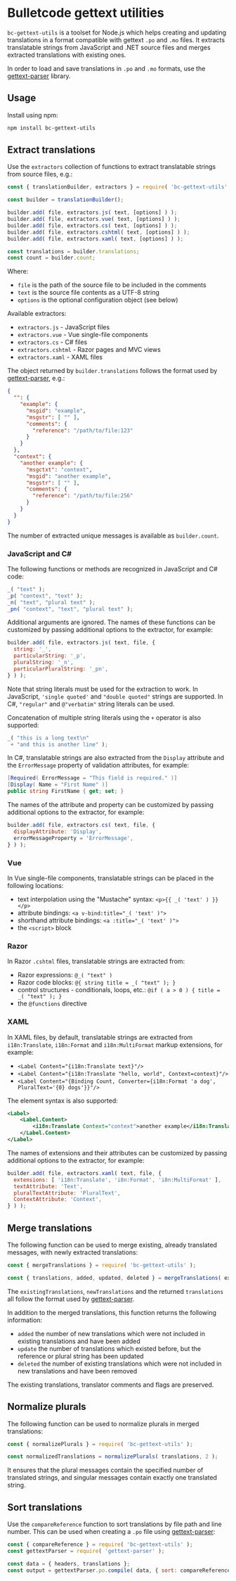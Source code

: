 # Bulletcode gettext utilities

`bc-gettext-utils` is a toolset for Node.js which helps creating and updating translations in a format compatible with gettext `.po` and `.mo` files. It extracts translatable strings from JavaScript and .NET source files and merges extracted translations with existing ones.

In order to load and save translations in `.po` and `.mo` formats, use the [gettext-parser](https://github.com/smhg/gettext-parser) library.

## Usage

Install using npm:

```bash
npm install bc-gettext-utils
```

## Extract translations

Use the `extractors` collection of functions to extract translatable strings from source files, e.g.:

```js
const { translationBuilder, extractors } = require( 'bc-gettext-utils' );

const builder = translationBuilder();

builder.add( file, extractors.js( text, [options] ) );
builder.add( file, extractors.vue( text, [options] ) );
builder.add( file, extractors.cs( text, [options] ) );
builder.add( file, extractors.cshtml( text, [options] ) );
builder.add( file, extractors.xaml( text, [options] ) );

const translations = builder.translations;
const count = builder.count;
```

Where:

 - `file` is the path of the source file to be included in the comments
 - `text` is the source file contents as a UTF-8 string
 - `options` is the optional configuration object (see below)

Available extractors:

 - `extractors.js` - JavaScript files
 - `extractors.vue` - Vue single-file components
 - `extractors.cs` - C# files
 - `extractors.cshtml` - Razor pages and MVC views
 - `extractors.xaml` - XAML files

The object returned by `builder.translations` follows the format used by [gettext-parser](https://github.com/smhg/gettext-parser#translations), e.g.:

```json
{
  "": {
    "example": {
      "msgid": "example",
      "msgstr": [ "" ],
      "comments": {
        "reference": "/path/to/file:123"
      }
    }
  },
  "context": {
    "another example": {
      "msgctxt": "context",
      "msgid": "another example",
      "msgstr": [ "" ],
      "comments": {
        "reference": "/path/to/file:256"
      }
    }
  }
}
```

The number of extracted unique messages is available as `builder.count`.

### JavaScript and C#

The following functions or methods are recognized in JavaScript and C# code:

```js
_( "text" );
_p( "context", "text" );
_n( "text", "plural text" );
_pn( "context", "text", "plural text" );
```

Additional arguments are ignored. The names of these functions can be customized by passing additional options to the extractor, for example:

```js
builder.add( file, extractors.js( text, file, {
  string: '_',
  particularString: '_p',
  pluralString: '_n',
  particularPluralString: '_pn',
} ) );
```

Note that string literals must be used for the extraction to work. In JavaScript, `'single quoted'` and `"double quoted"` strings are supported. In C#, `"regular"` and `@"verbatim"` string literals can be used.

Concatenation of multiple string literals using the `+` operator is also supported:

```js
_( "this is a long text\n"
 + "and this is another line" );
```

In C#, translatable strings are also extracted from the `Display` attribute and the `ErrorMessage` property of validation attributes, for example:

```cs
[Required( ErrorMessage = "This field is required." )]
[Display( Name = "First Name" )]
public string FirstName { get; set; }
```

The names of the attribute and property can be customized by passing additional options to the extractor, for example:

```js
builder.add( file, extractors.cs( text, file, {
  displayAttribute: 'Display',
  errorMessageProperty = 'ErrorMessage',
} ) );
```

### Vue

In Vue single-file components, translatable strings can be placed in the following locations:

 - text interpolation using the "Mustache" syntax: `<p>{{ _( 'text' ) }}</p>`
 - attribute bindings: `<a v-bind:title="_( 'text' )">`
 - shorthand attribute bindings: `<a :title="_( 'text' )">`
 - the `<script>` block

### Razor

In Razor `.cshtml` files, translatable strings are extracted from:

 - Razor expressions: `@_( "text" )`
 - Razor code blocks: `@{ string title = _( "text" ); }`
 - control structures - conditionals, loops, etc.: `@if ( a > 0 ) { title = _( "text" ); }`
 - the `@functions` directive

### XAML

In XAML files, by default, translatable strings are extracted from `i18n:Translate`, `i18n:Format` and `i18n:MultiFormat` markup extensions, for example:

 - `<Label Content="{i18n:Translate text}"/>`
 - `<Label Content="{i18n:Translate "hello, world", Context=context}"/>`
 - `<Label Content="{Binding Count, Converter={i18n:Format 'a dog', PluralText='{0} dogs'}}"/>`

The element syntax is also supported:

```xml
<Label>
    <Label.Content>
        <i18n:Translate Context="context">another example</i18n:Translate>
    </Label.Content>
</Label>
```

The names of extensions and their attributes can be customized by passing additional options to the extractor, for example:

```js
builder.add( file, extractors.xaml( text, file, {
  extensions: [ 'i18n:Translate', 'i8n:Format', 'i8n:MultiFormat' ],
  textAttribute: 'Text',
  pluralTextAttribute: 'PluralText',
  ContextAttribute: 'Context',
} ) );
```

## Merge translations

The following function can be used to merge existing, already translated messages, with newly extracted translations:

```js
const { mergeTranslations } = require( 'bc-gettext-utils' );

const { translations, added, updated, deleted } = mergeTranslations( existingTranslations, newTranslations );
```

The `existingTranslations`, `newTranslations` and the returned `translations` all follow the format used by [gettext-parser](https://github.com/smhg/gettext-parser#translations).

In addition to the merged translations, this function returns the following information:

 - `added` the number of new translations which were not included in existing translations and have been added
 - `update` the number of translations which existed before, but the reference or plural string has been updated
 - `deleted` the number of existing translations which were not included in new translations and have been removed

The existing translations, translator comments and flags are preserved.

## Normalize plurals

The following function can be used to normalize plurals in merged translations:

```js
const { normalizePlurals } = require( 'bc-gettext-utils' );

const normalizedTranslations = normalizePlurals( translations, 2 );
```

It ensures that the plural messages contain the specified number of translated strings, and singular messages contain exactly one translated string.

## Sort translations

Use the `compareReference` function to sort translations by file path and line number. This can be used when creating a `.po` file using [gettext-parser](https://github.com/smhg/gettext-parser#compile-po-from-a-translation-object):

```js
const { compareReference } = require( 'bc-gettext-utils' );
const gettextParser = require( 'gettext-parser' );

const data = { headers, translations };
const output = gettextParser.po.compile( data, { sort: compareReference } );
```
